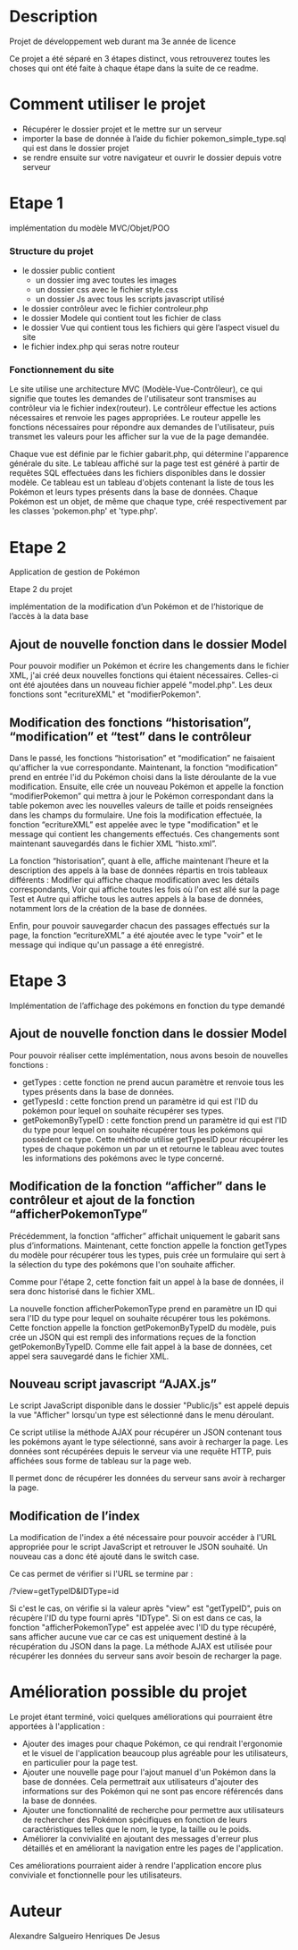 # Description

Projet de développement web durant ma 3e année de licence

Ce projet a été séparé en 3 étapes distinct, vous retrouverez toutes les choses qui ont été faite à chaque étape dans la suite de ce readme.

# Comment utiliser le projet

- Récupérer le dossier projet et le mettre sur un serveur
- importer la base de donnée à l’aide du fichier pokemon_simple_type.sql qui est dans le dossier projet
- se rendre ensuite sur votre navigateur et ouvrir le dossier depuis votre serveur

# Etape 1

implémentation du modèle MVC/Objet/POO

### Structure du projet

- le dossier public contient
    - un dossier img avec toutes les images
    - un dossier css avec le fichier style.css
    - un dossier Js avec tous les scripts javascript utilisé
- le dossier contrôleur avec le fichier controleur.php
- le dossier Modele qui contient tout les fichier de class
- le dossier Vue qui contient tous les fichiers qui gère l’aspect visuel du site
- le fichier index.php qui seras notre routeur

### Fonctionnement du site

Le site utilise une architecture MVC (Modèle-Vue-Contrôleur), ce qui signifie que toutes les demandes de l'utilisateur sont transmises au contrôleur via le fichier index(routeur). Le contrôleur effectue les actions nécessaires et renvoie les pages appropriées. Le routeur appelle les fonctions nécessaires pour répondre aux demandes de l'utilisateur, puis transmet les valeurs pour les afficher sur la vue de la page demandée.

Chaque vue est définie par le fichier gabarit.php, qui détermine l'apparence générale du site. Le tableau affiché sur la page test est généré à partir de requêtes SQL effectuées dans les fichiers disponibles dans le dossier modèle. Ce tableau est un tableau d'objets contenant la liste de tous les Pokémon et leurs types présents dans la base de données. Chaque Pokémon est un objet, de même que chaque type, créé respectivement par les classes 'pokemon.php' et 'type.php'.


# Etape 2

Application de gestion de Pokémon 

Etape 2 du projet

implémentation de la modification d’un Pokémon et de l’historique de l’accès à la data base 

## Ajout de nouvelle fonction dans le dossier Model

Pour pouvoir modifier un Pokémon et écrire les changements dans le fichier XML, j'ai créé deux nouvelles fonctions qui étaient nécessaires. Celles-ci ont été ajoutées dans un nouveau fichier appelé "model.php". Les deux fonctions sont "ecritureXML" et "modifierPokemon".

## Modification des fonctions “historisation”, “modification” et “test” dans le contrôleur

Dans le passé, les fonctions “historisation” et “modification” ne faisaient qu'afficher la vue correspondante. Maintenant, la fonction “modification” prend en entrée l'id du Pokémon choisi dans la liste déroulante de la vue modification. Ensuite, elle crée un nouveau Pokémon et appelle la fonction “modifierPokemon” qui mettra à jour le Pokémon correspondant dans la table pokemon avec les nouvelles valeurs de taille et poids renseignées dans les champs du formulaire. Une fois la modification effectuée, la fonction “ecritureXML” est appelée avec le type "modification" et le message qui contient les changements effectués. Ces changements sont maintenant sauvegardés dans le fichier XML “histo.xml”.

La fonction “historisation”, quant à elle, affiche maintenant l’heure et la description des appels à la base de données répartis en trois tableaux différents : Modifier qui affiche chaque modification avec les détails correspondants, Voir qui affiche toutes les fois où l'on est allé sur la page Test et Autre qui affiche tous les autres appels à la base de données, notamment lors de la création de la base de données.

Enfin, pour pouvoir sauvegarder chacun des passages effectués sur la page, la fonction “ecritureXML” a été ajoutée avec le type "voir" et le message qui indique qu'un passage a été enregistré.

# Etape 3

Implémentation de l’affichage des pokémons en fonction du type demandé

## Ajout de nouvelle fonction dans le dossier Model

Pour pouvoir réaliser cette implémentation, nous avons besoin de nouvelles fonctions :

- getTypes : cette fonction ne prend aucun paramètre et renvoie tous les types présents dans la base de données.
- getTypesId : cette fonction prend un paramètre id qui est l'ID du pokémon pour lequel on souhaite récupérer ses types.
- getPokemonByTypeID : cette fonction prend un paramètre id qui est l'ID du type pour lequel on souhaite récupérer tous les pokémons qui possèdent ce type. Cette méthode utilise getTypesID pour récupérer les types de chaque pokémon un par un et retourne le tableau avec toutes les informations des pokémons avec le type concerné.

## Modification de la fonction “afficher” dans le contrôleur et ajout de la fonction “afficherPokemonType”

Précédemment, la fonction “afficher” affichait uniquement le gabarit sans plus d’informations. Maintenant, cette fonction appelle la fonction getTypes du modèle pour récupérer tous les types, puis crée un formulaire qui sert à la sélection du type des pokémons que l'on souhaite afficher.

Comme pour l'étape 2, cette fonction fait un appel à la base de données, il sera donc historisé dans le fichier XML.

La nouvelle fonction afficherPokemonType prend en paramètre un ID qui sera l'ID du type pour lequel on souhaite récupérer tous les pokémons. Cette fonction appelle la fonction getPokemonByTypeID du modèle, puis crée un JSON qui est rempli des informations reçues de la fonction getPokemonByTypeID. Comme elle fait appel à la base de données, cet appel sera sauvegardé dans le fichier XML.

## Nouveau script javascript “AJAX.js”

Le script JavaScript disponible dans le dossier "Public/js" est appelé depuis la vue "Afficher" lorsqu'un type est sélectionné dans le menu déroulant.

Ce script utilise la méthode AJAX pour récupérer un JSON contenant tous les pokémons ayant le type sélectionné, sans avoir à recharger la page. Les données sont récupérées depuis le serveur via une requête HTTP, puis affichées sous forme de tableau sur la page web.

Il permet donc de récupérer les données du serveur sans avoir à recharger la page.

## Modification de l’index

La modification de l'index a été nécessaire pour pouvoir accéder à l'URL appropriée pour le script JavaScript et retrouver le JSON souhaité. Un nouveau cas a donc été ajouté dans le switch case.

Ce cas permet de vérifier si l'URL se termine par :

/?view=getTypeID&IDType=id

Si c'est le cas, on vérifie si la valeur après "view" est "getTypeID", puis on récupère l'ID du type fourni après "IDType". Si on est dans ce cas, la fonction "afficherPokemonType" est appelée avec l'ID du type récupéré, sans afficher aucune vue car ce cas est uniquement destiné à la récupération du JSON dans la page. La méthode AJAX est utilisée pour récupérer les données du serveur sans avoir besoin de recharger la page.

# Amélioration possible du projet

Le projet étant terminé, voici quelques améliorations qui pourraient être apportées à l'application :

- Ajouter des images pour chaque Pokémon, ce qui rendrait l'ergonomie et le visuel de l'application beaucoup plus agréable pour les utilisateurs, en particulier pour la page test.
- Ajouter une nouvelle page pour l'ajout manuel d'un Pokémon dans la base de données. Cela permettrait aux utilisateurs d'ajouter des informations sur des Pokémon qui ne sont pas encore référencés dans la base de données.
- Ajouter une fonctionnalité de recherche pour permettre aux utilisateurs de rechercher des Pokémon spécifiques en fonction de leurs caractéristiques telles que le nom, le type, la taille ou le poids.
- Améliorer la convivialité en ajoutant des messages d'erreur plus détaillés et en améliorant la navigation entre les pages de l'application.

Ces améliorations pourraient aider à rendre l'application encore plus conviviale et fonctionnelle pour les utilisateurs.

# Auteur

Alexandre Salgueiro Henriques De Jesus
